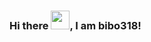 ### Hi there <img src="https://raw.githubusercontent.com/MartinHeinz/MartinHeinz/master/wave.gif" width="30px">, I am bibo318!
